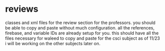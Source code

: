 # reviews
classes and xml files for the review section for the professors. you should be able to copy and paste without much configuration. all the references, firebase, and variable IDs are already setup for you.
this should have all the files necessary for waleed to copy and paste for the csci subject as of 11/23
i will be working on the other subjects later on.
